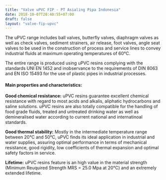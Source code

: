 ```yaml
---
title: "Valve uPVC FIP - PT Asialing Pipa Indonesia"
date: 2018-10-07T20:40:55+07:00
draft: false
layout: "valve-fip-upvc"
---
```


The uPVC range includes ball valves, butterfly valves, diaphragm valves as well as check valves, sediment strainers, air release, foot valves, angle seat valves to be used in the construction of process and service lines to convey industrial fluids at maximum operating temperatures of 60&deg;C.

The entire range is produced using uPVC resins complying with the standards UNI EN 1452 and inobservance to the requirements of DIN 8063 and EN ISO 15493 for the use of plastic pipes in industrial processes.

#### Main properties and characteristics:

**Good chemical resistance:** uPVC resins guarantee excellent chemical resistance with regard to most acids and alkalis, aliphatic hydrocarbons and saline solutions. uPVC resins are also totally compatible for the handling of food grade fluids, treated and untreated drinking water as well as demineralised water according to current national and internatinoal standards.

**Good thermal stability:** Mostly in the intermediate temperature range between 20&deg;C and 50&deg;C, uPVC finds its ideal application in industrial and water supplies, assuring optimal performance in terms of mechanical resistance, good rigidity, low coefficients of thermal expansion and optimal safety factors in service.

**Lifetime:** uPVC resins feature is an high value in the material strength (Minimum Reuquired Strength MRS = 25.0 Mpa at 20&deg;C) and an extremely extended lifetime.


